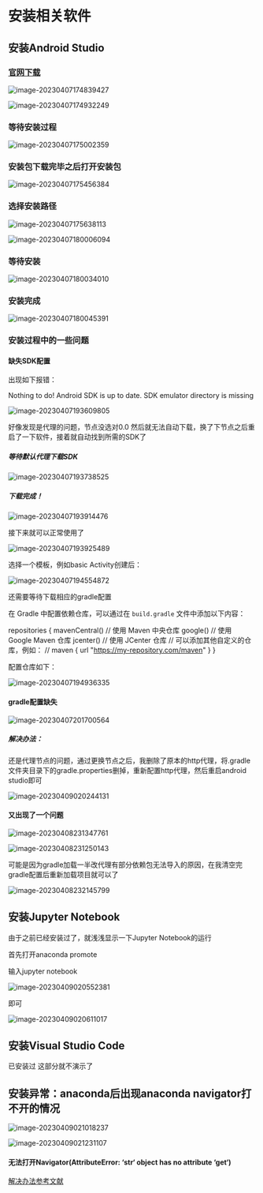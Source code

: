 # 安装相关软件

## 安装Android Studio 

### [官网下载](https://developer.android.com/studio?gclid=EAIaIQobChMI-O-K4b2X_gIVtBx9Ch1_YAm-EAAYASAAEgKxZvD_BwE&gclsrc=aw.ds)

![image-20230407174839427](F:\typora_images\image-20230407174839427.png)



![image-20230407174932249](F:\typora_images\image-20230407174932249.png)

### 等待安装过程

![image-20230407175002359](F:\typora_images\image-20230407175002359.png)

### 安装包下载完毕之后打开安装包



![image-20230407175456384](F:\typora_images\image-20230407175456384.png)



### 选择安装路径

![image-20230407175638113](F:\typora_images\image-20230407175638113.png)

![image-20230407180006094](F:\typora_images\image-20230407180006094.png)



### 等待安装

![image-20230407180034010](F:\typora_images\image-20230407180034010.png)

### 安装完成

![image-20230407180045391](F:\typora_images\image-20230407180045391.png)

### 安装过程中的一些问题

#### 缺失SDK配置

出现如下报错：

Nothing to do!
Android SDK is up to date.
SDK emulator directory is missing

![image-20230407193609805](F:\typora_images\image-20230407193609805.png)

好像发现是代理的问题，节点没选对0.0  然后就无法自动下载，换了下节点之后重启了一下软件，接着就自动找到所需的SDK了

##### 等待默认代理下载SDK 

![image-20230407193738525](F:\typora_images\image-20230407193738525.png)

##### 下载完成！

![image-20230407193914476](F:\typora_images\image-20230407193914476.png)

接下来就可以正常使用了

![image-20230407193925489](F:\typora_images\image-20230407193925489.png)

选择一个模板，例如basic Activity创建后：

![image-20230407194554872](F:\typora_images\image-20230407194554872.png)

还需要等待下载相应的gradle配置

在 Gradle 中配置依赖仓库，可以通过在 `build.gradle` 文件中添加以下内容：

repositories {
    mavenCentral() // 使用 Maven 中央仓库
    google() // 使用 Google Maven 仓库
    jcenter() // 使用 JCenter 仓库
    // 可以添加其他自定义的仓库，例如：
    // maven { url "https://my-repository.com/maven" }
}

配置仓库如下：

![image-20230407194936335](F:\typora_images\image-20230407194936335.png)

#### gradle配置缺失

![image-20230407201700564](F:\typora_images\image-20230407201700564.png)

##### 解决办法：

还是代理节点的问题，通过更换节点之后，我删除了原本的http代理，将.gradle文件夹目录下的gradle.properties删掉，重新配置http代理，然后重启android studio即可

![image-20230409020244131](F:\typora_images\image-20230409020244131.png)

#### 又出现了一个问题

![image-20230408231347761](F:\typora_images\image-20230408231347761.png)

![image-20230408231250143](F:\typora_images\image-20230408231250143.png)

可能是因为gradle加载一半改代理有部分依赖包无法导入的原因，在我清空完gradle配置后重新加载项目就可以了

![image-20230408232145799](F:\typora_images\image-20230408232145799.png)





## 安装Jupyter Notebook

由于之前已经安装过了，就浅浅显示一下Jupyter Notebook的运行

首先打开anaconda promote

输入jupyter notebook

![image-20230409020552381](F:\typora_images\image-20230409020552381.png)

即可

![image-20230409020611017](F:\typora_images\image-20230409020611017.png)

## 安装Visual Studio Code

已安装过 这部分就不演示了



## 安装异常：anaconda后出现anaconda navigator打不开的情况



![image-20230409021018237](F:\typora_images\image-20230409021018237.png)







![image-20230409021231107](F:\typora_images\image-20230409021231107.png)

#### 无法打开Navigator(AttributeError: ‘str‘ object has no attribute ‘get‘)



[解决办法参考文献](https://blog.csdn.net/Myblog_7267/article/details/115340107?ops_request_misc=%257B%2522request%255Fid%2522%253A%2522168097774916800188591637%2522%252C%2522scm%2522%253A%252220140713.130102334.pc%255Fall.%2522%257D&request_id=168097774916800188591637&biz_id=0&utm_medium=distribute.pc_search_result.none-task-blog-2~all~first_rank_ecpm_v1~rank_v31_ecpm-3-115340107-null-null.142^v82^insert_down38,201^v4^add_ask,239^v2^insert_chatgpt&utm_term=anaconda%20navigator%20%20AttributeError%3A%20str%20object%20has%20no%20attribute%20get&spm=1018.2226.3001.4187)
